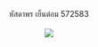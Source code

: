 <html>
<head>
</head>
<body>
<CENTER> หัสดาพร เย็นต่อม 572583 <CENTER> <br>
<a href="http://www.mx7.com/view2/A4ZkH4uF5DUnxyPa" target="_blank"><img border="0" src="http://www.mx7.com/i/158/ID9dMk.jpg" /></a> </img>
</body>
</html>
